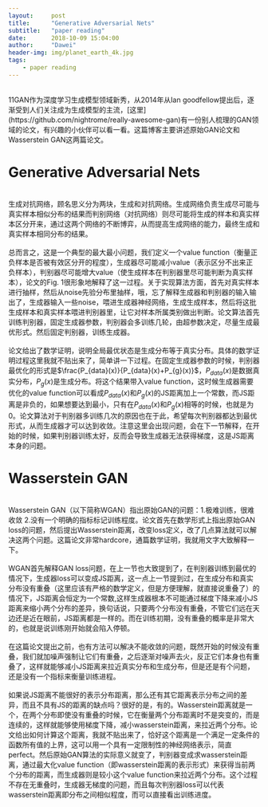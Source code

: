 ```yaml
---
layout:     post
title:      "Generative Adversarial Nets"
subtitle:   "paper reading"
date:       2018-10-09 15:04:00
author:     "Dawei"
header-img: img/planet_earth_4k.jpg
tags:
    - paper reading
---
```

<head>
    <script src="https://cdn.mathjax.org/mathjax/latest/MathJax.js?config=TeX-AMS-MML_HTMLorMML" type="text/javascript"></script>
    <script type="text/x-mathjax-config">
        MathJax.Hub.Config({
            tex2jax: {
            skipTags: ['script', 'noscript', 'style', 'textarea', 'pre'],
            inlineMath: [['$','$']]
            }
        });
    </script>
</head>
<br>11GAN作为深度学习生成模型领域新秀，从2014年从Ian goodfellow提出后，逐渐受到人们关注成为生成模型的主流，[这里](https://github.com/nightrome/really-awesome-gan)有一份别人梳理的GAN领域的论文，有兴趣的小伙伴可以看一看。这篇博客主要讲述原始GAN论文和Wasserstein GAN这两篇论文。<br/>

# Generative Adversarial Nets
<br>生成对抗网络，顾名思义分为两块，生成和对抗网络。生成网络负责生成尽可能与真实样本相似分布的结果而判别网络（对抗网络）则尽可能将生成的样本和真实样本区分开来，通过这两个网络的不断博弈，从而提高生成网络的能力，最终生成和真实样本相同分布的结果。<br/>
<br>总而言之，这是一个典型的最大最小问题，我们定义一个value function（衡量正负样本是否被有效区分开的程度），生成器尽可能减小value（表示区分不出来正负样本），判别器尽可能增大value（使生成样本在判别器里尽可能判断为真实样本），论文的Fig. 1很形象地解释了这一过程。关于实现算法方面，首先对真实样本进行抽样，然后从noise先验分布里抽样，哦，忘了解释生成器和判别器的输入输出了，生成器输入一些noise，喂进生成器神经网络，生成生成样本，然后将这批生成样本和真实样本喂进判别器里，让它对样本所属类别做出判断。论文算法首先训练判别器，固定生成器参数，判别器会多训练几轮，由超参数决定，尽量生成最优形式。然后固定判别器，训练生成器。<br/>
<br>论文给出了数学证明，说明全局最优状态是生成分布等于真实分布。具体的数学证明过程这里我就不贴出来了，简单讲一下过程。在固定生成器参数的时候，判别器最优化的形式是$\frac{P_{data}(x)}{P_{data}(x)+P_{g}(x)}$，$P_{data}(x)$是数据真实分布，$P_{g}(x)$是生成分布。将这个结果带入value function，这时候生成器需要优化的value function可以看成$P_{data}(x)$和$P_{g}(x)$的JS距离加上一个常数，而JS距离是非负的，如果想要达到最小，只有在$P_{data}(x)$和$P_{g}(x)$相等的时候，也就是为0。论文算法对于判别器多训练几次的原因也在于此，希望每次判别器都达到最优形式，从而生成器才可以达到收敛。注意这里会出现问题，会在下一节解释，在开始的时候，如果判别器训练太好，反而会导致生成器无法获得梯度，这是JS距离本身的问题。<br/>

# Wasserstein GAN
<br>Wasserstein GAN（以下简称WGAN）指出原始GAN的问题：1.极难训练，很难收敛 2.没有一个明确的指标标记训练程度。论文首先在数学形式上指出原始GAN loss的问题，然后提出Wasserstein距离，改变loss定义，改了几点算法就可以解决这两个问题。这篇论文非常hardcore，通篇数学证明，我就用文字大致解释一下。<br/>
<br>WGAN首先解释GAN loss问题，在上一节也大致提到了，在判别器训练到最优的情况下，生成器loss可以变成JS距离，这一点上一节提到过，在生成分布和真实分布没有重叠（这里应该有严格的数学定义，但是方便理解，就直接说重叠了）的情况下，JS距离会恒定为一个常数,这样生成器根本不可能通过梯度下降来减小JS距离来缩小两个分布的差异，换句话说，只要两个分布没有重叠，不管它们远在天边还是近在眼前，JS距离都是一样的。而在训练初期，没有重叠的概率是非常大的，也就是说训练刚开始就会陷入停顿。<br/>
<br>在这篇论文提出之前，也有方法可以解决不能收敛的问题，既然开始的时候没有重叠，我们就加噪声强制让它们有重叠，之后逐渐对噪声去火，反正它们本身也有重叠了，这样就能够减小JS距离来拉近真实分布和生成分布，但是还是有个问题，还是没有一个指标来衡量训练进程。<br/>
<br>如果说JS距离不能很好的表示分布距离，那么还有其它距离表示分布之间的差异，而且不具有JS的距离的缺点吗？很好的是，有的。Wasserstein距离就是一个，在两个分布即使没有重叠的时候，它在衡量两个分布距离时不是突变的，而是连续的，这样就能够使用梯度下降，减小wasserstein距离，来拉近两个分布。论文给出如何计算这个距离，我就不贴出来了，恰好这个距离是一个满足一定条件的函数所有值的上界，这可以用一个具有一定限制性的神经网络表示，简直perfect。然后原始GAN算法的实际意义就变了，判别器变成求wasserstein距离，通过最大化value function（即wasserstein距离的表示形式）来获得当前两个分布的距离，而生成器则是较小这个value function来拉近两个分布。这个过程不存在无重叠时，生成器无梯度的问题，而且每次判别器loss可以代表wasserstein距离即分布之间相似程度，而可以直接看出训练进度。<br/>